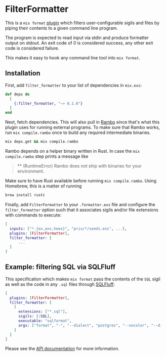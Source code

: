 # FilterFormatter

This is a `mix format`
[plugin](https://hexdocs.pm/mix/main/Mix.Tasks.Format.html#module-plugins)
which filters user-configurable sigils and files by piping their contents to a
given command line program.

The program is expected to read input via stdin and produce formatter output on
stdout. An exit code of 0 is considered success, any other exit code is
considered failure.

This makes it easy to hook any command line tool into `mix format`.

## Installation

First, add `filter_formatter` to your list of dependencies in `mix.exs`:

```elixir
def deps do
  [
    {:filter_formatter, "~> 0.1.0"}
  ]
end
```

Next, fetch dependencies. This will also pull in
[Rambo](https://hex.pm/packages/rambo) since that's what this plugin uses for
running external programs. To make sure that Rambo works, run `mix
compile.rambo` once to build any required intermediate binaries.

```sh
mix deps.get && mix compile.rambo
```

Rambo depends on a helper binary written in Rust. In case the `mix
compile.rambo` step prints a message like

> ** (RuntimeError) Rambo does not ship with binaries for your environment.

Make sure to have Rust available before running `mix compile.rambo`. Using
Homebrew, this is a matter of running

```sh
brew install rustc
```

Finally, add `FilterFormatter` to your `.formatter.exs` file and configure the
`filter_formatter` option such that it associates sigils and/or file extensions
with commands to execute:

```elixir
[
  inputs: ["*.{ex,exs,heex}", "priv/*/seeds.exs", ...],
  plugins: [FilterFormatter],
  filter_formatter: [
      ...
  ]
]
```

## Example: filtering SQL via SQLFluff

This specification which makes `mix format` pass the contents of the `SQL`
sigil as well as the code in any `.sql` files through
[SQLFluff](https://sqlfluff.com/):

```elixir
[
  plugins: [FilterFormatter],
  filter_formatter: [
    [
      extensions: ["*.sql"],
      sigils: [:SQL],
      executable: "sqlformat",
      args: ["format", "-", "--dialect", "postgres", "--nocolor", "--disable-progress-bar"]
    ]
  ]
]
```

Please see the [API documentation](https://hexdocs.pm/filter_formatter) for
more information.
